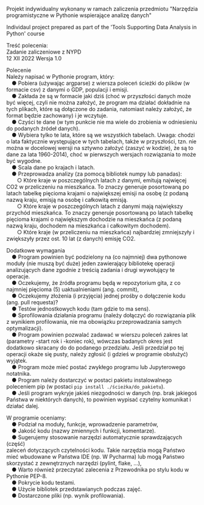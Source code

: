 Projekt indywidualny wykonany w ramach zaliczenia przedmiotu "Narzędzia programistyczne w Pythonie wspierające analizę danych"

Individaul project prepared as part of the 'Tools Supporting Data Analysis in Python' course

Treść polecenia:  
Zadanie zaliczeniowe z NYPD  
12 XII 2022 Wersja 1.0  

Polecenie  
Należy napisać w Pythonie program, który:  
&emsp;● Pobiera (używając argparse) z wiersza poleceń ścieżki do plików (w formacie csv) z danymi o GDP, populacji i emisji.  
&emsp;● Zakłada że są w formacie jaki dziś (choć w przyszłości danych może być więcej, czyli nie można założyć, że program ma działać dokładnie na tych plikach, które są dołączone do zadania, natomiast należy założyć, że format będzie zachowany) i je wczytuje.  
&emsp;● Czyści te dane (w tym punkcie nie ma wiele do zrobienia w odniesieniu do podanych źródeł danych).  
&emsp;● Wybiera tylko te lata, które są we wszystkich tabelach. Uwaga: chodzi o lata faktycznie występujące w tych tabelach, także w przyszłości, tzn. nie można w docelowej wersji na sztywno założyć (zaszyć w kodzie), że są to dane za lata 1960-2014), choć w pierwszych wersjach rozwiązania to może być wygodne.  
&emsp;● Scala dane po krajach i latach.  
&emsp;● Przeprowadza analizy (za pomocą bibliotek numpy lub panadas):  
&emsp;&emsp;○ Które kraje w poszczególnych latach z danymi, emitują najwięcej CO2 w przeliczeniu na mieszkańca. To znaczy generuje posortowaną po latach tabelkę pięcioma krajami o największej emisji na osobę (z podaną nazwą kraju, emisją na osobę i całkowitą emisją.  
&emsp;&emsp;○ Które kraje w poszczególnych latach z danymi mają największy przychód mieszkańca. To znaczy generuje posortowaną po latach tabelkę pięcioma krajami o największym dochodzie na mieszkańca (z podaną nazwą kraju, dochodem na mieszkańca i całkowitym dochodem).  
&emsp;&emsp;○ Które kraje (w przeliczeniu na mieszkańca) najbardziej zmniejszyły i zwiększyły przez ost. 10 lat (z danych) emisję CO2.

Dodatkowe wymagania  
&emsp;● Program powinien być podzielony na (co najmniej) dwa pythonowe moduły (nie muszą być duże) jeden zawierający bibliotekę operacji analizujących dane zgodnie z treścią zadania i drugi wywołujący te operacje.  
&emsp;● Oczekujemy, że źródła programu będą w repozytorium gita, z co najmniej pięcioma (5) uaktualnieniami (ang. commit),  
&emsp;● Oczekujemy złożenia (i przyjęcia) jednej prośby o dołączenie kodu (ang. pull requesta)?  
&emsp;● Testów jednostkowych kodu (tam gdzie to ma sens).  
&emsp;● Sprofilowania działania programu (należy dołączyć do rozwiązania plik z wynikiem
profilowania, nie ma obowiązku przeprowadzania samych optymalizacji).  
&emsp;● Program powinien pozwalać zadawać w wierszu poleceń zakres lat (parametry -start rok i -koniec rok), wówczas badanych okres jest dodatkowo skracany do do podanego przedziału. Jeśli przedział po tej operacji okaże się pusty, należy zgłosić
(i gdzieś w programie obsłużyć) wyjątek.  
&emsp;● Program może mieć postać zwykłego programu lub Jupyterowego notatnika.  
&emsp;● Program należy dostarczyć w postaci pakietu instalowalnego poleceniem pip (w
postaci `pip install ./ścieżka/do_pakietu`).  
&emsp;● Jeśli program wykryje jakieś niezgodności w danych (np. brak jakiegoś Państwa w
niektórych danych), to powinien wypisać czytelny komunikat i działać dalej.  

W programie oceniamy:  
&emsp;● Podział na moduły, funkcje, wprowadzenie parametrów,  
&emsp;● Jakość kodu (nazwy zmiennych i funkcji, komentarze).  
&emsp;● Sugerujemy stosowanie narzędzi automatycznie sprawdzających (część)  
zaleceń dotyczących czytelności kodu. Takie narzędzia mogą Państwo mieć wbudowane w Państwa IDE (np. W Pycharma) lub mogą Państwo skorzystać z zewnętrznych narzędzi (pylint, flake, ...),  
&emsp;● Warto również przeczytać zalecenia z Przewodnika po stylu kodu w Pythonie PEP-8.  
&emsp;● Pokrycie kodu testami.  
&emsp;● Użycie bibliotek przedstawianych podczas zajęć.  
&emsp;● Dostarczone pliki (np. wynik profilowania).  
